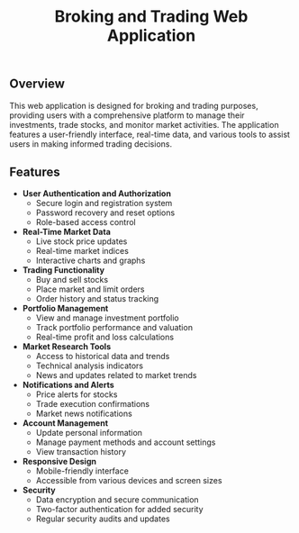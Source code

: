 <header>
    <h1>Broking and Trading Web Application</h1>
</header>
<h2>Overview</h2>
<p>
This web application is designed for broking and trading purposes, providing users with a comprehensive platform to manage their investments, trade stocks, and monitor market activities. The application features a user-friendly interface, real-time data, and various tools to assist users in making informed trading decisions.</p>



<div class="container">
    <div class="section">
        <h2>Features</h2>
        <ul>
            <li><strong>User Authentication and Authorization</strong>
                <ul>
                    <li>Secure login and registration system</li>
                    <li>Password recovery and reset options</li>
                    <li>Role-based access control</li>
                </ul>
            </li>
            <li><strong>Real-Time Market Data</strong>
                <ul>
                    <li>Live stock price updates</li>
                    <li>Real-time market indices</li>
                    <li>Interactive charts and graphs</li>
                </ul>
            </li>
            <li><strong>Trading Functionality</strong>
                <ul>
                    <li>Buy and sell stocks</li>
                    <li>Place market and limit orders</li>
                    <li>Order history and status tracking</li>
                </ul>
            </li>
            <li><strong>Portfolio Management</strong>
                <ul>
                    <li>View and manage investment portfolio</li>
                    <li>Track portfolio performance and valuation</li>
                    <li>Real-time profit and loss calculations</li>
                </ul>
            </li>
            <li><strong>Market Research Tools</strong>
                <ul>
                    <li>Access to historical data and trends</li>
                    <li>Technical analysis indicators</li>
                    <li>News and updates related to market trends</li>
                </ul>
            </li>
            <li><strong>Notifications and Alerts</strong>
                <ul>
                    <li>Price alerts for stocks</li>
                    <li>Trade execution confirmations</li>
                    <li>Market news notifications</li>
                </ul>
            </li>
            <li><strong>Account Management</strong>
                <ul>
                    <li>Update personal information</li>
                    <li>Manage payment methods and account settings</li>
                    <li>View transaction history</li>
                </ul>
            </li>
            <li><strong>Responsive Design</strong>
                <ul>
                    <li>Mobile-friendly interface</li>
                    <li>Accessible from various devices and screen sizes</li>
                </ul>
            </li>
            <li><strong>Security</strong>
                <ul>
                    <li>Data encryption and secure communication</li>
                    <li>Two-factor authentication for added security</li>
                    <li>Regular security audits and updates</li>
                </ul>
            </li>
        </ul>
    </div>
